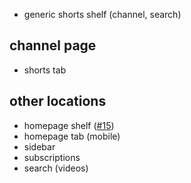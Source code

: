 * generic shorts shelf (channel, search)
## channel page
* shorts tab
## other locations
* homepage shelf ([#15](https://github.com/mchangrh/yt-neuter/issues/15))
* homepage tab (mobile)
* sidebar
* subscriptions
* search (videos)
